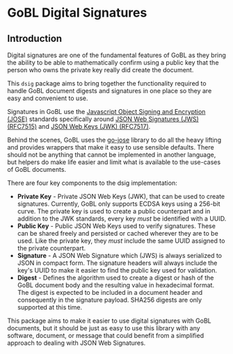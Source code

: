 # GoBL Digital Signatures

## Introduction

Digital signatures are one of the fundamental features of GoBL as they bring the ability to be able to mathematically confirm using a public key that the person who owns the private key really did create the document.

This `dsig` package aims to bring together the functionality required to handle GoBL document digests and signatures in one place so they are easy and convenient to use.

Signatures in GoBL use the [Javascript Object Signing and Encryption (JOSE)](https://datatracker.ietf.org/wg/jose/about/) standards specifically around [JSON Web Signatures (JWS) (RFC7515)](https://datatracker.ietf.org/doc/html/rfc7515) and [JSON Web Keys (JWK) (RFC7517)](https://datatracker.ietf.org/doc/html/rfc7517).

Behind the scenes, GoBL uses the [go-jose](https://github.com/go-jose/go-jose) library to do all the heavy lifting and provides wrappers that make it easy to use sensible defaults. There should not be anything that cannot be implemented in another language, but helpers do make life easier and limit what is available to the use-cases of GoBL documents.

There are four key components to the dsig implementation:

 * **Private Key** - Private JSON Web Keys (JWK), that can be used to create signatures. Currently, GoBL only supports ECDSA keys using a 256-bit curve. The private key is used to create a public counterpart and in addition to the JWK standards, every key *must* be identified with a UUID.
 * **Public Key** -  Public JSON Web Keys used to verify signatures. These can be shared freely and persisted or cached wherever they are to be used. Like the private key, they *must* include the same UUID assigned to the private counterpart.
 * **Signature** - A JSON Web Signature which (JWS) is always serialized to JSON in compact form. The signature headers will always include the key's UUID to make it easier to find the public key used for validation.
 * **Digest** - Defines the algorithm used to create a digest or hash of the GoBL document body and the resulting value in hexadecimal format. The digest is expected to be included in a document header and consequently in the signature payload. SHA256 digests are only supported at this time.

This package aims to make it easier to use digital signatures with GoBL documents, but it should be just as easy to use this library with any software, document, or message that could benefit from a simplified approach to dealing with JSON Web Signatures.
